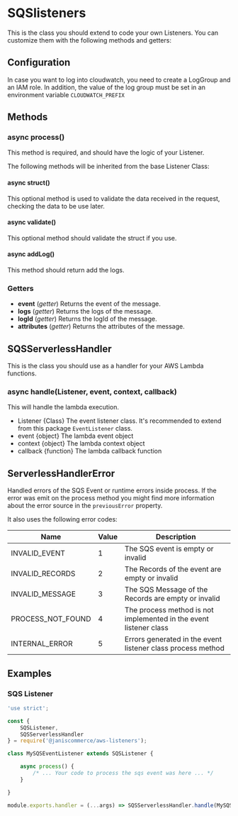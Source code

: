 # SQSlisteners

This is the class you should extend to code your own Listeners. You can customize them with the following methods and getters:

## Configuration
In case you want to log into cloudwatch, you need to create a LogGroup and an IAM role. In addition, the value of the log group must be set in an environment variable `CLOUDWATCH_PREFIX`

## Methods
### async process()
This method is required, and should have the logic of your Listener.

The following methods will be inherited from the base Listener Class:

#### async struct()
This optional method is used to validate the data received in the request, checking the data to be use later.

#### async validate()
This optional method should validate the struct if you use.

#### async addLog()
This method should return add the logs.

### Getters
* **event** (*getter*)
Returns the event of the message.
* **logs** (*getter*)
Returns the logs of the message.
* **logId** (*getter*)
Returns the logId of the message.
* **attributes** (*getter*)
Returns the attributes of the message.

## SQSServerlessHandler

This is the class you should use as a handler for your AWS Lambda functions.

### async handle(Listener, event, context, callback)
This will handle the lambda execution.
* Listener {Class} The event listener class. It's recommended to extend from this package `EventListener` class.
* event {object} The lambda event object
* context {object} The lambda context object
* callback {function} The lambda callback function

## ServerlessHandlerError

Handled errors of the SQS Event or runtime errors inside process. If the error was emit on the process method you might find more information about the error source in the `previousError` property.

It also uses the following error codes:

| Name | Value | Description |
| --- | --- | --- |
| INVALID_EVENT | 1 | The SQS event is empty or invalid |
| INVALID_RECORDS | 2 | The Records of the event are empty or invalid |
| INVALID_MESSAGE | 3 | The SQS Message of the Records are empty or invalid |
| PROCESS_NOT_FOUND | 4 | The process method is not implemented in the event listener class |
| INTERNAL_ERROR | 5 | Errors generated in the event listener class process method |

## Examples

### SQS Listener

```js
'use strict';

const {
	SQSListener,
	SQSServerlessHandler
} = require('@janiscommerce/aws-listeners');

class MySQSEventListener extends SQSListener {

	async process() {
		/* ... Your code to process the sqs event was here ... */
	}

}

module.exports.handler = (...args) => SQSServerlessHandler.handle(MySQSEventListener, ...args);
```